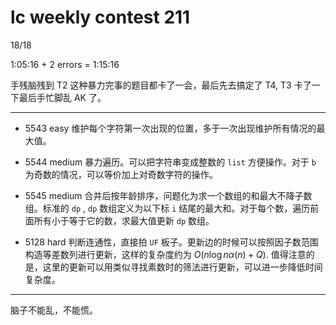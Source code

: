 # lc weekly contest 211

18/18

1:05:16 + 2 errors = 1:15:16

手残脑残到 T2 这种暴力完事的题目都卡了一会，最后先去搞定了 T4, T3 卡了一下最后手忙脚乱 AK 了。

------

- 5543 easy
    维护每个字符第一次出现的位置，多于一次出现维护所有情况的最大值。

- 5544 medium
    暴力遍历。可以把字符串变成整数的 `list` 方便操作。对于 `b` 为奇数的情况，可以等价加上对奇数字符的操作。

- 5545 medium
    合并后按年龄排序，问题化为求一个数组的和最大不降子数组。标准的 `dp` , `dp` 数组定义为以下标 `i` 结尾的最大和。对于每个数，遍历前面所有小于等于它的数，求最大值更新 `dp` 数组。

- 5128 hard
    判断连通性，直接拍 `UF` 板子。更新边的时候可以按照因子数范围构造等差数列进行更新，这样的复杂度约为 $O(n\log n \alpha(n) + Q)$. 值得注意的是，这里的更新可以用类似寻找素数时的筛法进行更新，可以进一步降低时间复杂度。

------

脑子不能乱，不能慌。